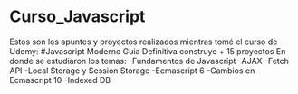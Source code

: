 # Curso_Javascript
 
Estos son los apuntes y proyectos realizados mientras tomé el curso de Udemy:
#Javascript Moderno Guia Definitiva construye + 15 proyectos
En donde se estudiaron los temas:
-Fundamentos de Javascript
-AJAX 
-Fetch API
-Local Storage y Session Storage
-Ecmascript 6
-Cambios en Ecmascript 10
-Indexed DB